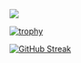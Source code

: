![](https://komarev.com/ghpvc/?username=quocbao64)

[![trophy](https://github-profile-trophy.vercel.app/?username=quocbao64&theme=dracular)](https://github.com/ryo-ma/github-profile-trophy)

[![GitHub Streak](https://streak-stats.demolab.com/?user=quocbao64&theme=dracular)](https://git.io/streak-stats)

